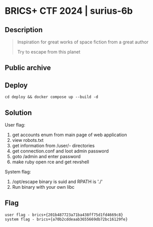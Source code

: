 # BRICS+ CTF 2024 | surius-6b

## Description

> Inspiration for great works of space fiction from a great author
> 
> Try to escape from this planet
>

## Public archive


## Deploy

```
cd deploy && docker compose up --build -d
```

## Solution

User flag:
1. get accounts enum from main page of web application
2. view robots.txt
3. get information from /user/<name>-<surname> directories
4. get connection.conf and loot admin password
5. goto /admin and enter password
6. make ruby open rce and get revshell

System flag:
1. /opt/escape binary is suid and RPATH is './'
2. Run binary with your own libc

## Flag

```
user flag - brics+{201b487723a71ba438ff75d1fd4669c8}
system flag - brics+{a70b2cddeaab3655669db72bc16129fe}
```